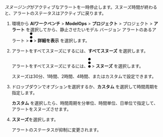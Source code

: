 *スヌージング*がアクティブなアラートを一時停止します。スヌーズ時間が終わると、アラートのステータスはアクティブに戻ります。

1.  環境から **AIワークベンチ** > **ModelOps** > **プロジェクト** > プロジェクト > **アラート** を選択してから、静止させたいモデル バージョン アラートのあるアラート > ![kebabメニュー](Images/zsz1597101912145.svg) > **詳細を表示** を選択します。


1.  アラートをすべてスヌーズにするには、**すべてスヌーズ** を選択します。

    アラートをすべてスヌーズにするには、![kebabメニュー](Images/zsz1597101912145.svg) > **スヌーズ** を選択します。

    スヌーズは30分、1時間、2時間、4時間、またはカスタムで設定できます。


1.  ドロップダウンでオプションを選択するか、**カスタム** を選択して時間周期を指定します。

    **カスタム** を選択したら、時間周期を分単位、時間単位、日単位で指定して、アラートをスヌーズさせます。


1.  **スヌーズ**を選択します。

    アラートのステータスが抑制に変更されます。


